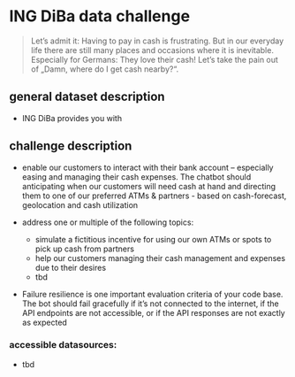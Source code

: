 # ING DiBa data challenge
> Let’s admit it: Having to pay in cash is frustrating. But in our everyday life there are still many places and occasions where it is inevitable. Especially for Germans: They love their cash! Let’s take the pain out of „Damn, where do I get cash nearby?“.

## general dataset description
- ING DiBa provides you with

## challenge description
- enable our customers to interact with their bank account – especially easing and managing their cash expenses. The chatbot should anticipating when our customers will need cash at hand and directing them to one of our preferred ATMs & partners - based on cash-forecast, geolocation and cash utilization


- address one or multiple of the following topics:
  - simulate a fictitious incentive for using our own ATMs or spots to pick up cash from partners
  - help our customers managing their cash management and expenses due to their desires
  - tbd


- Failure resilience is one important evaluation criteria of your code base. The bot should fail gracefully if it’s not connected to the internet, if the API endpoints are not accessible, or if the API responses are not exactly as expected

### accessible datasources:
- tbd
